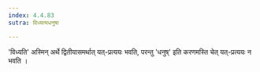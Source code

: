```yaml
---
index: 4.4.83
sutra: विध्यत्यधनुषा

---
```

'विध्यति' अस्मिन् अर्थे द्वितीयासमर्थात् यत्-प्रत्ययः भवति, परन्तु 'धनुष्' इति करणमस्ति चेत् यत्-प्रत्ययः न भवति ।